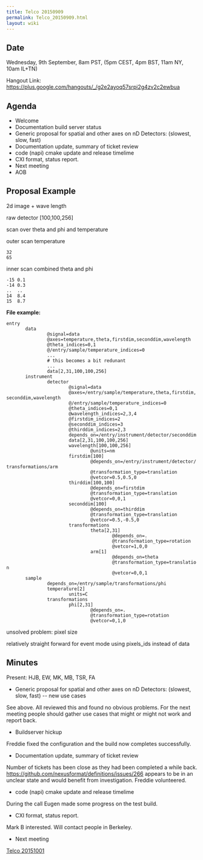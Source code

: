 ```yaml
---
title: Telco 20150909
permalink: Telco_20150909.html
layout: wiki
---
```


Date
----

Wednesday, 9th September, 8am PST, (5pm CEST, 4pm BST, 11am NY, 10am
IL+TN)

Hangout Link:
<https://plus.google.com/hangouts/_/g2e2ayoq57srpi2g4zv2c2ewbua>

Agenda
------

-   Welcome
-   Documentation build server status
-   Generic proposal for spatial and other axes on nD Detectors:
    (slowest, slow, fast)
-   Documentation update, summary of ticket review
-   code (napi) cmake update and release timelime
-   CXI format, status report.
-   Next meeting
-   AOB

Proposal Example
----------------

2d image + wave length

raw detector \[100,100,256\]

scan over theta and phi and temperature

outer scan temperature

`32 `  
`65`

inner scan combined theta and phi

`-15 0.1`  
`-14 0.3`  
`..  ..`  
`14  8.4`  
`15  8.7`

**File example:**

`entry`  
`       data`  
`               @signal=data`  
`               @axes=temperature,theta,firstdim,seconddim,wavelength`  
`               @theta_indices=0,1`  
`               @/entry/sample/temperature_indices=0`  
`               ...`  
`               # this becomes a bit redunant`  
`               ...`  
`               data[2,31,100,100,256]`  
`       instrument`  
`               detector`  
`                       @signal=data`  
`                       @axes=/entry/sample/temperature,theta,firstdim,seconddim,wavelength`  
`                       @/entry/sample/temperature_indices=0`  
`                       @theta_indices=0,1`  
`                       @wavelength_indices=2,3,4`  
`                       @firstdim_indices=2`  
`                       @seconddim_indices=3`  
`                       @thirddim_indices=2,3`  
`                       depends_on=/entry/instrument/detector/seconddim`  
`                       data[2,31,100,100,256]`  
`                       wavelength[100,100,256]`  
`                               @units=nm`  
`                       firstdim[100]`  
`                               @depends_on=/entry/instrument/detector/transformations/arm`  
`                               @transformation_type=translation`  
`                               @vetcor=0.5,0.5,0`  
`                       thirddim[100,100]`  
`                               @depends_on=firstdim`  
`                               @transformation_type=translation`  
`                               @vetcor=0,0,1`  
`                       seconddim[100]`  
`                               @depends_on=thirddim`  
`                               @transformation_type=translation`  
`                               @vetcor=0.5,-0.5,0`  
`                       transformations`  
`                               theta[2,31]`  
`                                       @depends_on=.`  
`                                       @transformation_type=rotation`  
`                                       @vetcor=1,0,0`  
`                               arm[1]`  
`                                       @depends_on=theta`  
`                                       @transformation_type=translation`  
`                                       @vetcor=0,0,1`  
`       sample`  
`               depends_on=/entry/sample/transformations/phi`  
`               temperature[2]`  
`                       units=C`  
`               transformations`  
`                       phi[2,31]`  
`                               @depends_on=.`  
`                               @transformation_type=rotation`  
`                               @vetcor=0,1,0`

unsolved problem: pixel size

relatively straight forward for event mode using pixels\_ids instead of
data

Minutes
-------

Present: HJB, EW, MK, MB, TSR, FA

-   Generic proposal for spatial and other axes on nD Detectors:
    (slowest, slow, fast) -- new use cases

See above. All reviewed this and found no obvious problems. For the next
meeting people should gather use cases that might or might not work and
report back.

-   Buildserver hickup

Freddie fixed the configuration and the build now completes
successfully.

-   Documentation update, summary of ticket review

Number of tickets has been close as they had been completed a while
back. <https://github.com/nexusformat/definitions/issues/266> appears to
be in an unclear state and would benefit from investigation. Freddie
volunteered.

-   code (napi) cmake update and release timelime

During the call Eugen made some progress on the test build.

-   CXI format, status report.

Mark B interested. Will contact people in Berkeley.

-   Next meeting

[Telco 20151001](Telco_20151001.html "wikilink")
